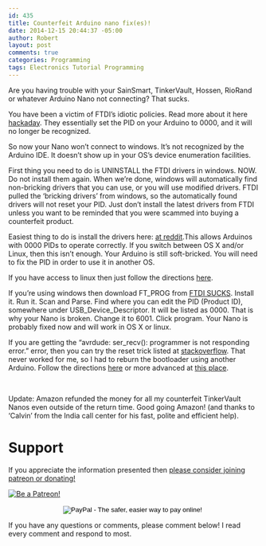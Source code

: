 ```yaml
---
id: 435
title: Counterfeit Arduino nano fix(es)!
date: 2014-12-15 20:44:37 -05:00
author: Robert
layout: post
comments: true
categories: Programming
tags: Electronics Tutorial Programming
---
```

Are you having trouble with your SainSmart, TinkerVault, Hossen, RioRand or whatever Arduino Nano not connecting? That sucks.

You have been a victim of FTDI&#8217;s idiotic policies. Read more about it here [hackaday](http://hackaday.com/2014/10/22/watch-that-windows-update-ftdi-drivers-are-killing-fake-chips/). They essentially set the PID on your Arduino to 0000, and it will no longer be recognized.

So now your Nano won&#8217;t connect to windows. It&#8217;s not recognized by the Arduino IDE. It doesn&#8217;t show up in your OS&#8217;s device enumeration facilities.

First thing you need to do is UNINSTALL the FTDI drivers in windows. NOW. Do not install them again. When we&#8217;re done, windows will automatically find non-bricking drivers that you can use, or you will use modified drivers. FTDI pulled the &#8216;bricking drivers&#8217; from windows, so the automatically found drivers will not reset your PID. Just don&#8217;t install the latest drivers from FTDI unless you want to be reminded that you were scammed into buying a counterfeit product.

Easiest thing to do is install the drivers here: [at reddit](http://www.reddit.com/r/arduino/comments/2k0i7x/watch_that_windows_update_ftdi_drivers_are/clhdmdg).This allows Arduinos with 0000 PIDs to operate correctly. If you switch between OS X and/or Linux, then this isn&#8217;t enough. Your Arduino is still soft-bricked. You will need to fix the PID in order to use it in another OS.

If you have access to linux then just follow the directions [here](http://www.minipwner.com/index.php/unbrickftdi000).

If you&#8217;re using windows then download FT_PROG from [FTDI SUCKS](http://www.ftdichip.com/Support/Utilities.htm). Install it. Run it. Scan and Parse. Find where you can edit the PID (Product ID), somewhere under USB\_Device\_Descriptor. It will be listed as 0000. That is why your Nano is broken. Change it to 6001. Click program. Your Nano is probably fixed now and will work in OS X or linux.

If you are getting the &#8220;avrdude: ser_recv(): programmer is not responding error.&#8221; error, then you can try the reset trick listed at [stackoverflow](http://stackoverflow.com/questions/19765037/arduino-sketch-upload-issue-avrdude-stk500-recv-programmer-is-not-respondi). That never worked for me, so I had to reburn the bootloader using another Arduino. Follow the directions [here](http://sysexit.wordpress.com/2013/02/07/burning-a-bootloader-to-an-arduino-nano-using-another-arduino/) or more advanced at [this place](http://letsmakerobots.com/content/make-arduino-isp-programmer).

&nbsp;

Update: Amazon refunded the money for all my counterfeit TinkerVault Nanos even outside of the return time. Good going Amazon! (and thanks to &#8216;Calvin&#8217; from the India call center for his fast, polite and efficient help).

# Support

If you appreciate the information presented then <a href="/DonateNow/">please consider joining patreon or donating!</a>

<a href="https://www.patreon.com/bePatron?u=7465992"> <img class="patreon-button" src="/assets/Patreon.png" alt="Be a Patreon!"></a>

<form style="text-align: center;" action="https://www.paypal.com/cgi-bin/webscr" method="post" target="_top">
<input type="hidden" name="cmd" value="_s-xclick">
<input type="hidden" name="hosted_button_id" value="BR247JAZBTUJJ">
<input type="image" src="https://www.paypalobjects.com/en_US/i/btn/btn_donateCC_LG.gif" border="0" name="submit" alt="PayPal - The safer, easier way to pay online!">
<img alt="" border="0" src="https://www.paypalobjects.com/en_US/i/scr/pixel.gif" width="1" height="1">
</form>

If you have any questions or comments, please comment below! I read every comment and respond to most.
